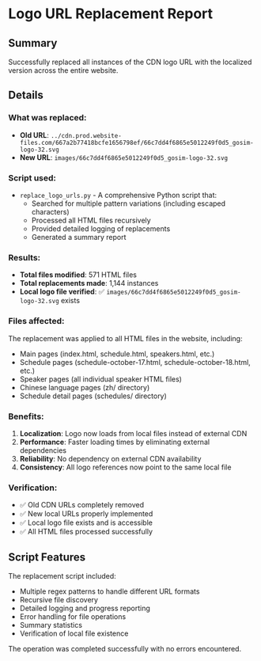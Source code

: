 # Logo URL Replacement Report

## Summary
Successfully replaced all instances of the CDN logo URL with the localized version across the entire website.

## Details

### What was replaced:
- **Old URL**: `../cdn.prod.website-files.com/667a2b77418bcfe1656798ef/66c7dd4f6865e5012249f0d5_gosim-logo-32.svg`
- **New URL**: `images/66c7dd4f6865e5012249f0d5_gosim-logo-32.svg`

### Script used:
- `replace_logo_urls.py` - A comprehensive Python script that:
  - Searched for multiple pattern variations (including escaped characters)
  - Processed all HTML files recursively
  - Provided detailed logging of replacements
  - Generated a summary report

### Results:
- **Total files modified**: 571 HTML files
- **Total replacements made**: 1,144 instances
- **Local logo file verified**: ✅ `images/66c7dd4f6865e5012249f0d5_gosim-logo-32.svg` exists

### Files affected:
The replacement was applied to all HTML files in the website, including:
- Main pages (index.html, schedule.html, speakers.html, etc.)
- Schedule pages (schedule-october-17.html, schedule-october-18.html, etc.)
- Speaker pages (all individual speaker HTML files)
- Chinese language pages (zh/ directory)
- Schedule detail pages (schedules/ directory)

### Benefits:
1. **Localization**: Logo now loads from local files instead of external CDN
2. **Performance**: Faster loading times by eliminating external dependencies
3. **Reliability**: No dependency on external CDN availability
4. **Consistency**: All logo references now point to the same local file

### Verification:
- ✅ Old CDN URLs completely removed
- ✅ New local URLs properly implemented
- ✅ Local logo file exists and is accessible
- ✅ All HTML files processed successfully

## Script Features
The replacement script included:
- Multiple regex patterns to handle different URL formats
- Recursive file discovery
- Detailed logging and progress reporting
- Error handling for file operations
- Summary statistics
- Verification of local file existence

The operation was completed successfully with no errors encountered.
